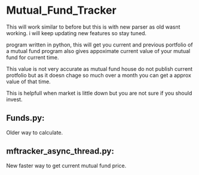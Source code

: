 # Mutual_Fund_Tracker
This will work similar to before but this is with new parser as old wasnt working. i will keep updating new features so stay tuned.

program written in python, this will get you current and previous portfolio of a mutual fund program also gives appoximate current value of your mutual fund for current time.

This value is not very accurate as mutual fund house do not publish current protfolio but as it doesn chage so much over a month you can get a approx value of that time.

This is helpfull when market is little down but you are not sure if you should invest.

## Funds.py:
Older way to calculate.

## mftracker_async_thread.py:
New faster way to get current mutual fund price.
